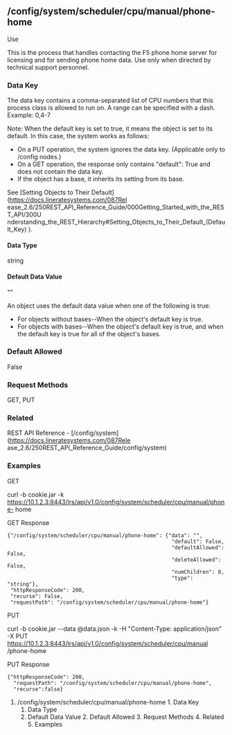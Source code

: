 ## /config/system/scheduler/cpu/manual/phone-home

Use

This is the process that handles contacting the F5 phone home server for
licensing and for sending phone home data. Use only when directed by technical
support personnel.

### Data Key

The data key contains a comma-separated list of CPU numbers that this process
class is allowed to run on. A range can be specified with a dash. Example:
0,4-7

Note: When the default key is set to true, it means the object is set to its
default. In this case, the system works as follows:

  * On a PUT operation, the system ignores the data key. (Applicable only to /config nodes.)
  * On a GET operation, the response only contains "default": True and does not contain the data key.
  * If the object has a base, it inherits its setting from its base.

See [Setting Objects to Their Default](https://docs.lineratesystems.com/087Rel
ease_2.6/250REST_API_Reference_Guide/000Getting_Started_with_the_REST_API/300U
nderstanding_the_REST_Hierarchy#Setting_Objects_to_Their_Default_(Default_Key)
).

#### Data Type

string

#### Default Data Value

""

An object uses the default data value when one of the following is true:

  * For objects without bases--When the object's default key is true.
  * For objects with bases--When the object's default key is true, and when the default key is true for all of the object's bases.

### Default Allowed

False

### Request Methods

GET, PUT

### Related

REST API Reference - [/config/system](https://docs.lineratesystems.com/087Rele
ase_2.6/250REST_API_Reference_Guide/config/system)

### Examples

GET

curl -b cookie.jar -k
https://10.1.2.3:8443/lrs/api/v1.0/config/system/scheduler/cpu/manual/phone-
home

GET Response

    
    {"/config/system/scheduler/cpu/manual/phone-home": {"data": "",
                                                         "default": False,
                                                         "defaultAllowed": False,
                                                         "deleteAllowed": False,
                                                         "numChildren": 0,
                                                         "type": "string"},
     "httpResponseCode": 200,
     "recurse": False,
     "requestPath": "/config/system/scheduler/cpu/manual/phone-home"}
    

PUT

curl -b cookie.jar --data @data.json -k -H "Content-Type: application/json" -X
PUT https://10.1.2.3:8443/lrs/api/v1.0/config/system/scheduler/cpu/manual
/phone-home

PUT Response

    
    {"httpResponseCode": 200,
      "requestPath": "/config/system/scheduler/cpu/manual/phone-home",
      "recurse":false}

  1. /config/system/scheduler/cpu/manual/phone-home
    1. Data Key
      1. Data Type
      2. Default Data Value
    2. Default Allowed
    3. Request Methods
    4. Related
    5. Examples

